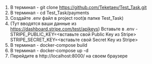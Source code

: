 1. В терминал - git clone https://github.com/Teketaev/Test_Task.git
2. В терминал - cd Test_Task/payments
3. Создайте .env файл в project root(в папке Test_Task)
4. (Тут вводятся ваши данные из https://dashboard.stripe.com/test/apikeys) Вставьте в .env - STRIPE_PUBLIC_KEY=<вставьте свой Public Key из Stripe>
STRIPE_SECRET_KEY=<вставьте свой Secret Key из Stripe>
6. В терминал - docker-compose build
7. В терминал - docker-compose up -d
8. Перейдите в http://localhost:8000/ на своем браузере
